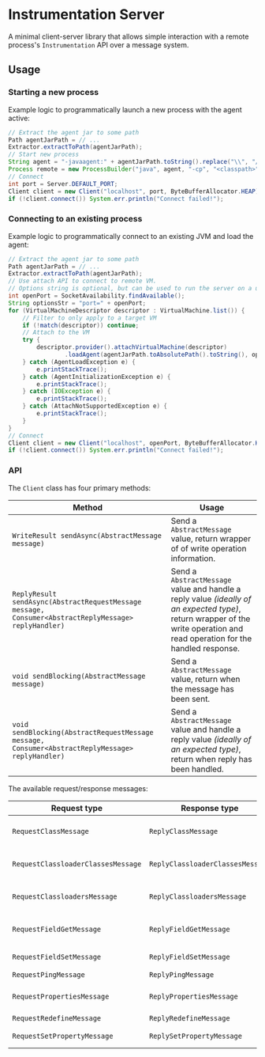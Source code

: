 # Instrumentation Server

A minimal client-server library that allows simple interaction with a remote process's `Instrumentation` API over a message system.

## Usage

### Starting a new process

Example logic to programmatically launch a new process with the agent active:
```java
// Extract the agent jar to some path
Path agentJarPath = // ...
Extractor.extractToPath(agentJarPath);
// Start new process
String agent = "-javaagent:" + agentJarPath.toString().replace("\\", "/");
Process remote = new ProcessBuilder("java", agent, "-cp", "<classpath>", "<main-class>").start();
// Connect
int port = Server.DEFAULT_PORT;
Client client = new Client("localhost", port, ByteBufferAllocator.HEAP);
if (!client.connect()) System.err.println("Connect failed!");
```

### Connecting to an existing process

Example logic to programmatically connect to an existing JVM and load the agent:
```java
// Extract the agent jar to some path
Path agentJarPath = // ...
Extractor.extractToPath(agentJarPath);
// Use attach API to connect to remote VM.
// Options string is optional, but can be used to run the server on a unique port.
int openPort = SocketAvailability.findAvailable();
String optionsStr = "port=" + openPort;
for (VirtualMachineDescriptor descriptor : VirtualMachine.list()) {
	// Filter to only apply to a target VM
	if (!match(descriptor)) continue;
	// Attach to the VM
	try {
		descriptor.provider().attachVirtualMachine(descriptor)
				.loadAgent(agentJarPath.toAbsolutePath().toString(), optionsStr);
	} catch (AgentLoadException e) {
		e.printStackTrace();
	} catch (AgentInitializationException e) {
		e.printStackTrace();
	} catch (IOException e) {
		e.printStackTrace();
	} catch (AttachNotSupportedException e) {
		e.printStackTrace();
	}
}
// Connect
Client client = new Client("localhost", openPort, ByteBufferAllocator.HEAP);
if (!client.connect()) System.err.println("Connect failed!");
```

### API

The `Client` class has four primary methods:

| Method                                                                                               | Usage |
|------------------------------------------------------------------------------------------------------|-------|
| `WriteResult sendAsync(AbstractMessage message)`                                                     | Send a `AbstractMessage` value, return wrapper of of write operation information. |
| `ReplyResult sendAsync(AbstractRequestMessage message, Consumer<AbstractReplyMessage> replyHandler)` | Send a `AbstractMessage` value and handle a reply value _(ideally of an expected type)_, return wrapper of the write operation and read operation for the handled response. |
| `void sendBlocking(AbstractMessage message)`                                                         | Send a `AbstractMessage` value, return when the message has been sent. |
| `void sendBlocking(AbstractRequestMessage message, Consumer<AbstractReplyMessage> replyHandler)`     | Send a `AbstractMessage` value and handle a reply value _(ideally of an expected type)_, return when reply has been handled. |

The available request/response messages:

| Request type                       | Response type                    | Description |
|------------------------------------|----------------------------------|-------------|
| `RequestClassMessage`              | `ReplyClassMessage`              | Get the `byte[]` of a class, wrapped as a `ClassData` type. |
| `RequestClassloaderClassesMessage` | `ReplyClassloaderClassesMessage` | Get the names of classes belonging to a given `ClassLoader`. |
| `RequestClassloadersMessage`       | `ReplyClassloadersMessage`       | Get the `int loaderId` values of all `ClassLoader` values. |
| `RequestFieldGetMessage`           | `ReplyFieldGetMessage`           | Get the `String` representation of a `static` field's value. |
| `RequestFieldSetMessage`           | `ReplyFieldSetMessage`           | Set the value of a `static` field's value. |
| `RequestPingMessage`               | `ReplyPingMessage`               | Ping pong. |
| `RequestPropertiesMessage`         | `ReplyPropertiesMessage`         | Get the `System.getProperties()` values. |
| `RequestRedefineMessage`           | `ReplyRedefineMessage`           | Redefine a class. |
| `RequestSetPropertyMessage`        | `ReplySetPropertyMessage`        | Set a value within the `System.getProperties()`. |
